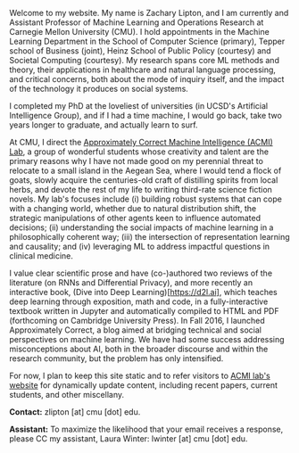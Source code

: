 Welcome to my website. My name is Zachary Lipton, and I am currently
and Assistant Professor of Machine Learning and Operations Research
at Carnegie Mellon University (CMU).
I hold appointments in the Machine Learning Department
in the School of Computer Science (primary),
Tepper school of Business (joint),
Heinz School of Public Policy (courtesy)
and Societal Computing (courtesy). 
My research spans core ML methods and theory, 
their applications in healthcare and natural language processing, 
and critical concerns, both about the mode of inquiry itself, 
and the impact of the technology it produces on social systems. 

I completed my PhD at the loveliest of universities (in UCSD's Artificial Intelligence Group), 
and if I had a time machine, I would go back, take two years longer to graduate, and actually learn to surf.

At CMU, I direct the [Approximately Correct Machine Intelligence (ACMI) Lab](https://acmilab.org), 
a group of wonderful students whose creativity and talent are the primary reasons
why I have not made good on my perennial threat to relocate to a small island in the Aegean Sea, 
where I would tend a flock of goats, slowly acquire 
the centuries-old craft of distilling spirits from local herbs, 
and devote the rest of my life to writing third-rate science fiction novels.
My lab's focuses include (i) building robust systems that can cope with a changing world,
whether due to natural distribution shift, the strategic manipulations 
of other agents keen to influence automated decisions; 
(ii) understanding the social impacts of machine learning in a philosophically coherent way;
(iii) the intersection of representation learning and causality; 
and (iv) leveraging ML to address impactful questions in clinical medicine.

I value clear scientific prose and have (co-)authored 
two reviews of the literature (on RNNs and Differential Privacy),
and more recently an interactive book, (Dive into Deep Learning)[https://d2l.ai],
which teaches deep learning through exposition, math and code,
in a fully-interactive textbook written in Jupyter 
and automatically compiled to HTML and PDF 
(forthcoming on Cambridge University Press). 
In Fall 2016, I launched Approximately Correct, 
a blog aimed at bridging technical and social perspectives on machine learning. 
We have had some success addressing misconceptions about AI, 
both in the broader discourse and within the research community, 
but the problem has only intensified.

For now, I plan to keep this site static and to refer visitors
to [ACMI lab's website](https://acmilab.org) 
for dynamically update content, including recent papers, 
current students, and other miscellany.

**Contact:** zlipton [at] cmu [dot] edu. 

**Assistant:** To maximize the likelihood that your email receives a response, 
please CC my assistant, Laura Winter: lwinter [at] cmu [dot] edu.
